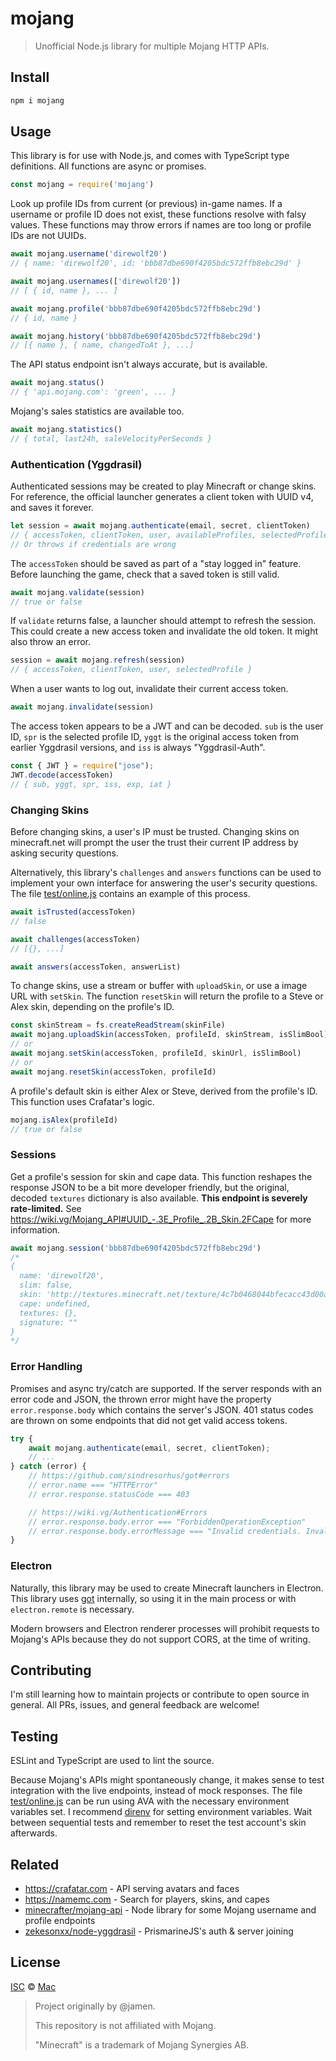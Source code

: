 # mojang

> Unofficial Node.js library for multiple Mojang HTTP APIs.


## Install

```sh
npm i mojang
```


## Usage

This library is for use with Node.js, and comes with TypeScript type definitions. All functions are async or promises.

```js
const mojang = require('mojang')
```

Look up profile IDs from current (or previous) in-game names. If a username or profile ID does not exist, these functions resolve with falsy values. These functions may throw errors if names are too long or profile IDs are not UUIDs.

```js
await mojang.username('direwolf20')
// { name: 'direwolf20', id: 'bbb87dbe690f4205bdc572ffb8ebc29d' }

await mojang.usernames(['direwolf20'])
// [ { id, name }, ... ]

await mojang.profile('bbb87dbe690f4205bdc572ffb8ebc29d')
// { id, name }

await mojang.history('bbb87dbe690f4205bdc572ffb8ebc29d')
// [{ name }, { name, changedToAt }, ...]
```

The API status endpoint isn't always accurate, but is available.

```js
await mojang.status()
// { 'api.mojang.com': 'green', ... }
```

Mojang's sales statistics are available too.

```js
await mojang.statistics()
// { total, last24h, saleVelocityPerSeconds }
```


### Authentication (Yggdrasil)

Authenticated sessions may be created to play Minecraft or change skins. For reference, the official launcher generates a client token with UUID v4, and saves it forever.

```js
let session = await mojang.authenticate(email, secret, clientToken)
// { accessToken, clientToken, user, availableProfiles, selectedProfile }
// Or throws if credentials are wrong
```

The `accessToken` should be saved as part of a "stay logged in" feature. Before launching the game, check that a saved token is still valid.

```js
await mojang.validate(session)
// true or false
```

If `validate` returns false, a launcher should attempt to refresh the session. This could create a new access token and invalidate the old token. It might also throw an error.

```js
session = await mojang.refresh(session)
// { accessToken, clientToken, user, selectedProfile }
```

When a user wants to log out, invalidate their current access token.

```js
await mojang.invalidate(session)
```

The access token appears to be a JWT and can be decoded. `sub` is the user ID, `spr` is the selected profile ID, `yggt` is the original access token from earlier Yggdrasil versions, and `iss` is always "Yggdrasil-Auth".

```js
const { JWT } = require("jose");
JWT.decode(accessToken)
// { sub, yggt, spr, iss, exp, iat }
```


### Changing Skins

Before changing skins, a user's IP must be trusted. Changing skins on minecraft.net will prompt the user the trust their current IP address by asking security questions.

Alternatively, this library's `challenges` and `answers` functions can be used to implement your own interface for answering the user's security questions. The file [test/online.js](https://github.com/starburn/node-mojang/test/online.js) contains an example of this process.

```js
await isTrusted(accessToken)
// false

await challenges(accessToken)
// [{}, ...]

await answers(accessToken, answerList)
```

To change skins, use a stream or buffer with `uploadSkin`, or use a image URL with `setSkin`. The function `resetSkin` will return the profile to a Steve or Alex skin, depending on the profile's ID.

```js
const skinStream = fs.createReadStream(skinFile)
await mojang.uploadSkin(accessToken, profileId, skinStream, isSlimBool)
// or
await mojang.setSkin(accessToken, profileId, skinUrl, isSlimBool)
// or
await mojang.resetSkin(accessToken, profileId)
```

A profile's default skin is either Alex or Steve, derived from the profile's ID. This function uses Crafatar's logic.

```js
mojang.isAlex(profileId)
// true or false
```


### Sessions

Get a profile's session for skin and cape data. This function reshapes the response JSON to be a bit more developer friendly, but the original, decoded `textures` dictionary is also available. **This endpoint is severely rate-limited.** See https://wiki.vg/Mojang_API#UUID_-.3E_Profile_.2B_Skin.2FCape for more information.

```js
await mojang.session('bbb87dbe690f4205bdc572ffb8ebc29d')
/*
{
  name: 'direwolf20',
  slim: false,
  skin: 'http://textures.minecraft.net/texture/4c7b0468044bfecacc43d00a3a69335a834b73937688292c20d3988cae58248d',
  cape: undefined,
  textures: {},
  signature: ""
}
*/
```


### Error Handling

Promises and async try/catch are supported. If the server responds with an error code and JSON, the thrown error might have the property `error.response.body` which contains the server's JSON. 401 status codes are thrown on some endpoints that did not get valid access tokens.

```js
try {
    await mojang.authenticate(email, secret, clientToken);
    // ...
} catch (error) {
    // https://github.com/sindresorhus/got#errors
    // error.name === "HTTPError"
    // error.response.statusCode === 403

    // https://wiki.vg/Authentication#Errors
    // error.response.body.error === "ForbiddenOperationException"
    // error.response.body.errorMessage === "Invalid credentials. Invalid username or password."
}
```


### Electron

Naturally, this library may be used to create Minecraft launchers in Electron. This library uses [got](https://github.com/sindresorhus/got#electron-support-has-been-removed) internally, so using it in the main process or with `electron.remote` is necessary.

Modern browsers and Electron renderer processes will prohibit requests to Mojang's APIs because they do not support CORS, at the time of writing.


## Contributing

I'm still learning how to maintain projects or contribute to open source in general. All PRs, issues, and general feedback are welcome!


## Testing

ESLint and TypeScript are used to lint the source.

Because Mojang's APIs might spontaneously change, it makes sense to test integration with the live endpoints, instead of mock responses. The file [test/online.js](https://github.com/starburn/node-mojang/test/online.js) can be run using AVA with the necessary environment variables set. I recommend [direnv](https://github.com/direnv/direnv) for setting environment variables. Wait between sequential tests and remember to reset the test account's skin afterwards.


## Related

- https://crafatar.com - API serving avatars and faces
- https://namemc.com - Search for players, skins, and capes
- [minecrafter/mojang-api](https://github.com/minecrafter/mojang-api) - Node library for some Mojang username and profile endpoints
- [zekesonxx/node-yggdrasil](https://github.com/zekesonxx/node-yggdrasil) - PrismarineJS's auth & server joining


## License

[ISC](https://github.com/starburn/node-mojang/license.md) © [Mac](https://github.com/starburn)

> Project originally by @jamen.
>
> This repository is not affiliated with Mojang.
>
> "Minecraft" is a trademark of Mojang Synergies AB.

